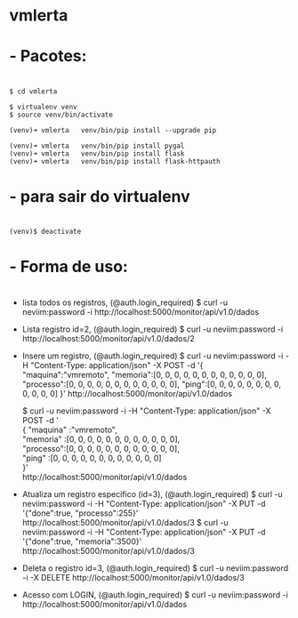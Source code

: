 # vmlerta

# - Pacotes:
#
	$ cd vmlerta

	$ virtualenv venv
 	$ source venv/bin/activate 
 	
	(venv)➜ vmlerta   venv/bin/pip install --upgrade pip

 	(venv)➜ vmlerta   venv/bin/pip install pygal
    (venv)➜ vmlerta   venv/bin/pip install flask
	(venv)➜ vmlerta   venv/bin/pip install flask-httpauth


# - para sair do virtualenv
#
	(venv)$ deactivate 



# - Forma de uso:
#
- lista todos os registros, (@auth.login_required)
	$ curl -u neviim:password -i http://localhost:5000/monitor/api/v1.0/dados

- Lista registro id=2, (@auth.login_required)
	$ curl -u neviim:password -i http://localhost:5000/monitor/api/v1.0/dados/2

- Insere um registro, (@auth.login_required)
  	$ curl -u neviim:password -i -H "Content-Type: application/json" -X POST -d '{ "maquina":"vmremoto", "memoria":[0, 0, 0, 0, 0, 0, 0, 0, 0, 0, 0, 0], "processo":[0, 0, 0, 0, 0, 0, 0, 0, 0, 0, 0, 0], "ping":[0, 0, 0, 0, 0, 0, 0, 0, 0, 0, 0, 0] }' http://localhost:5000/monitor/api/v1.0/dados

	$ curl -u neviim:password -i -H "Content-Type: application/json" -X POST -d '\
									{ "maquina" :"vmremoto", \
									  "memoria" :[0, 0, 0, 0, 0, 0, 0, 0, 0, 0, 0, 0], \
									  "processo":[0, 0, 0, 0, 0, 0, 0, 0, 0, 0, 0, 0], \
									  "ping"    :[0, 0, 0, 0, 0, 0, 0, 0, 0, 0, 0, 0]  \
									}' \
									http://localhost:5000/monitor/api/v1.0/dados


- Atualiza um registro especifico (id=3), (@auth.login_required)
	$ curl -u neviim:password -i -H "Content-Type: application/json" -X PUT -d '{"done":true, "processo":255}' http://localhost:5000/monitor/api/v1.0/dados/3
	$ curl -u neviim:password -i -H "Content-Type: application/json" -X PUT -d '{"done":true, "memoria":3500}' http://localhost:5000/monitor/api/v1.0/dados/3

- Deleta o registro id=3, (@auth.login_required)
	$ curl -u neviim:password -i -X DELETE http://localhost:5000/monitor/api/v1.0/dados/3

- Acesso com LOGIN, (@auth.login_required)
	$ curl -u neviim:password -i http://localhost:5000/monitor/api/v1.0/dados
